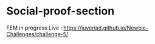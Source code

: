 # Social-proof-section
FEM in progress
Live : https://juveriad.github.io/Newbie-Challenges/challenge-5/
